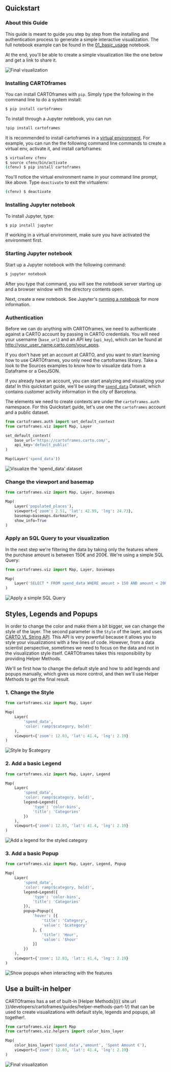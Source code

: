 ## Quickstart

### About this Guide

This guide is meant to guide you step by step from the installing and authentication process to generate a simple interactive visualization. The full notebook example can be found in the [01_basic_usage](https://github.com/CartoDB/cartoframes/blob/master/examples/01_quickstart/01_basic_usage.ipynb) notebook.

At the end, you'll be able to create a simple visualization like the one below and get a link to share it.

![Final visualization](../../img/guides/quickstart/quickstart-final.gif)

### Installing CARTOframes

You can install CARTOframes with `pip`. Simply type the following in the command line to do a system install:

```bash
$ pip install cartoframes
```

To install through a Jupyter notebook, you can run

```bash
!pip install cartoframes
```

It is recommended to install cartoframes in a [virtual environment](http://docs.python-guide.org/en/latest/dev/virtualenvs/). For example, you can run the the following command line commands to create a virtual env, activate it, and install cartoframes:

```bash
$ virtualenv cfenv
$ source cfenv/bin/activate
(cfenv) $ pip install cartoframes
```

You'll notice the virtual environment name in your command line prompt, like above. Type `deactivate` to exit the virtualenv:

```bash
(cfenv) $ deactivate
```

### Installing Jupyter notebook

To install Jupyter, type:

```bash
$ pip install jupyter
```

If working in a virtual environment, make sure you have activated the environment first.

### Starting Jupyter notebook

Start up a Jupyter notebook with the following command:

```bash
$ jupyter notebook
```

After you type that command, you will see the notebook server starting up and a browser window with the directory contents open.

Next, create a new notebook. See Jupyter's [running a notebook](https://jupyter.readthedocs.io/en/latest/running.html#running) for more information.

### Authentication

Before we can do anything with CARTOframes, we need to authenticate against a CARTO account by passing in CARTO credentials. You will need your username (`base_url`) and an API key (`api_key`), which can be found at http://your_user_name.carto.com/your_apps.

If you don't have yet an account at CARTO, and you want to start learning how to use CARTOframes, you only need the cartoframes library. Take a look to the Sources examples to know how to visualize data from a Dataframe or a GeoJSON.

If you already have an account, you can start analyzing and visualizing your data! In this quickstart guide, we'll be using the [`spend_data`](https://cartoframes.carto.com/tables/spend_data/public/map) Dataset, which contains customer activity information in the city of Barcelona.

The elements we need to create contexts are under the `cartoframes.auth` namespace. For this Quickstart guide, let's use one the `cartoframes` account and a public dataset.

```py
from cartoframes.auth import set_default_context
from cartoframes.viz import Map, Layer

set_default_context(
    base_url='https://cartoframes.carto.com/',
    api_key='default_public'
)

Map(Layer('spend_data'))
```

![Visualize the 'spend_data' dataset](../../img/guides/quickstart/quickstart-1.png)

### Change the viewport and basemap

```py
from cartoframes.viz import Map, Layer, basemaps

Map(
    Layer('populated_places'),
    viewport={'zoom': 2.51, 'lat': 42.99, 'lng': 24.73},
    basemap=basemaps.darkmatter,
    show_info=True
)
```

### Apply an SQL Query to your visualization

In the next step we're filtering the data by taking only the features where the purchase amount is between 150€ and 200€. We're using a simple SQL Query:

```py
from cartoframes.viz import Map, Layer, basemaps

Map(
    Layer('SELECT * FROM spend_data WHERE amount > 150 AND amount < 200')
)
```

![Apply a simple SQL Query](../../img/guides/quickstart/quickstart-2.png)

## Styles, Legends and Popups

In order to change the color and make them a bit bigger, we can change the style of the layer. The second parameter is the `Style` of the layer, and uses [CARTO VL String API](https://carto.com/developers/carto-vl/guides/style-with-expressions/). This API is very powerful because it allows you to style your visualizations with a few lines of code. However, from a data scientist perspective, sometimes we need to focus on the data and not in the visualization style itself. CARTOframes takes this responsibility by providing Helper Methods.

We'll se first how to change the default style and how to add legends and popups manually, which gives us more control, and then we'll use Helper Methods to get the final result.

### 1. Change the Style

```py
from cartoframes.viz import Map, Layer

Map(
    Layer(
        'spend_data',
        'color: ramp($category, bold)'
    ),
    viewport={'zoom': 12.03, 'lat': 41.4, 'lng': 2.19}
)
```

![Style by $category](../../img/guides/quickstart/quickstart-3.png)

### 2. Add a basic Legend

```py
from cartoframes.viz import Map, Layer, Legend

Map(
    Layer(
        'spend_data',
        'color: ramp($category, bold)',
        legend=Legend({
            'type': 'color-bins',
            'title': 'Categories'
        })
    ),
    viewport={'zoom': 12.03, 'lat': 41.4, 'lng': 2.19}
)
```

![Add a legend for the styled category](../../img/guides/quickstart/quickstart-4.png)

### 3. Add a basic Popup

```py
from cartoframes.viz import Map, Layer, Legend, Popup

Map(
    Layer(
        'spend_data',
        'color: ramp($category, bold)',
        legend=Legend({
            'type': 'color-bins',
            'title': 'Categories'
        }),
        popup=Popup({
            'hover': [{
                'title': 'Category',
                'value': '$category'
            }, {
                'title': 'Hour',
                'value': '$hour'
            }]
        })
    ),
    viewport={'zoom': 12.03, 'lat': 41.4, 'lng': 2.19}
)
```

![Show popups when interacting with the features](../../img/guides/quickstart/quickstart-5.png)

## Use a built-in helper

CARTOframes has a set of built-in [Helper Methods]({{ site.url }}/developers/cartoframes/guides/helper-methods-part-1/) that can be used to create visualizations with default style, legends and popups, all together!.

```py
from cartoframes.viz import Map
from cartoframes.viz.helpers import color_bins_layer

Map(
    color_bins_layer('spend_data','amount', 'Spent Amount €'),
    viewport={'zoom': 12.03, 'lat': 41.4, 'lng': 2.19}
)
```

![Final visualization](../../img/guides/quickstart/quickstart-final.gif)